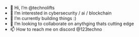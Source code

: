 - 👋 Hi, I’m @technolifts
- 👀 I’m interested in cybersecurity / ai / blockchain
- 🌱 I’m currently building things :)
- 💞️ I’m looking to collaborate on anythging thats cutting edge
- 📫 How to reach me on discord @123techno

<!---
technolifts/technolifts is a ✨ special ✨ repository because its `README.md` (this file) appears on your GitHub profile.
You can click the Preview link to take a look at your changes.
--->
